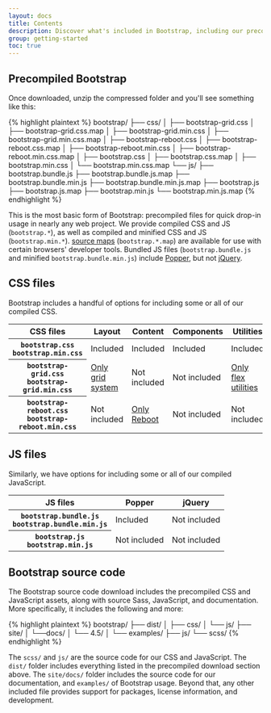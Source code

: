 ```yaml
---
layout: docs
title: Contents
description: Discover what's included in Bootstrap, including our precompiled and source code flavors. Remember, Bootstrap's JavaScript plugins require jQuery.
group: getting-started
toc: true
---
```


## Precompiled Bootstrap

Once downloaded, unzip the compressed folder and you'll see something like this:

<!-- NOTE: This info is intentionally duplicated in the README. Copy any changes made here over to the README too, but be sure to keep in mind to add the `dist` folder. -->

{% highlight plaintext %} bootstrap/ ├── css/ │ ├── bootstrap-grid.css │ ├── bootstrap-grid.css.map
│ ├── bootstrap-grid.min.css │ ├── bootstrap-grid.min.css.map │ ├── bootstrap-reboot.css │ ├──
bootstrap-reboot.css.map │ ├── bootstrap-reboot.min.css │ ├── bootstrap-reboot.min.css.map │ ├──
bootstrap.css │ ├── bootstrap.css.map │ ├── bootstrap.min.css │ └── bootstrap.min.css.map └── js/
├── bootstrap.bundle.js ├── bootstrap.bundle.js.map ├── bootstrap.bundle.min.js ├──
bootstrap.bundle.min.js.map ├── bootstrap.js ├── bootstrap.js.map ├── bootstrap.min.js └──
bootstrap.min.js.map {% endhighlight %}

This is the most basic form of Bootstrap: precompiled files for quick drop-in usage in nearly any
web project. We provide compiled CSS and JS (`bootstrap.*`), as well as compiled and minified CSS
and JS (`bootstrap.min.*`).
[source maps](https://developers.google.com/web/tools/chrome-devtools/javascript/source-maps)
(`bootstrap.*.map`) are available for use with certain browsers' developer tools. Bundled JS files
(`bootstrap.bundle.js` and minified `bootstrap.bundle.min.js`) include
[Popper](https://popper.js.org/), but not [jQuery](https://jquery.com/).

## CSS files

Bootstrap includes a handful of options for including some or all of our compiled CSS.

<table class="table table-bordered">
  <thead>
    <tr>
      <th scope="col">CSS files</th>
      <th scope="col">Layout</th>
      <th scope="col">Content</th>
      <th scope="col">Components</th>
      <th scope="col">Utilities</th>
    </tr>
  </thead>
  <tbody>
    <tr>
      <th scope="row">
        <div><code class="font-weight-normal text-nowrap">bootstrap.css</code></div>
        <div><code class="font-weight-normal text-nowrap">bootstrap.min.css</code></div>
      </th>
      <td class="text-success">Included</td>
      <td class="text-success">Included</td>
      <td class="text-success">Included</td>
      <td class="text-success">Included</td>
    </tr>
    <tr>
      <th scope="row">
        <div><code class="font-weight-normal text-nowrap">bootstrap-grid.css</code></div>
        <div><code class="font-weight-normal text-nowrap">bootstrap-grid.min.css</code></div>
      </th>
      <td><a class="text-warning" href="{{ site.baseurl }}/docs/{{ site.docs_version }}/layout/grid/">Only grid system</a></td>
      <td class="bg-light text-muted">Not included</td>
      <td class="bg-light text-muted">Not included</td>
      <td><a class="text-warning" href="{{ site.baseurl }}/docs/{{ site.docs_version }}/utilities/flex/">Only flex utilities</a></td>
    </tr>
    <tr>
      <th scope="row">
        <div><code class="font-weight-normal text-nowrap">bootstrap-reboot.css</code></div>
        <div><code class="font-weight-normal text-nowrap">bootstrap-reboot.min.css</code></div>
      </th>
      <td class="bg-light text-muted">Not included</td>
      <td><a class="text-warning" href="{{ site.baseurl }}/docs/{{ site.docs_version }}/content/reboot/">Only Reboot</a></td>
      <td class="bg-light text-muted">Not included</td>
      <td class="bg-light text-muted">Not included</td>
    </tr>
  </tbody>
</table>

## JS files

Similarly, we have options for including some or all of our compiled JavaScript.

<table class="table table-bordered">
  <thead>
    <tr>
      <th scope="col">JS files</th>
      <th scope="col">Popper</th>
      <th scope="col">jQuery</th>
    </tr>
  </thead>
  <tbody>
    <tr>
      <th scope="row">
        <div><code class="font-weight-normal text-nowrap">bootstrap.bundle.js</code></div>
        <div><code class="font-weight-normal text-nowrap">bootstrap.bundle.min.js</code></div>
      </th>
      <td class="text-success">Included</td>
      <td class="bg-light text-muted">Not included</td>
    </tr>
    <tr>
      <th scope="row">
        <div><code class="font-weight-normal text-nowrap">bootstrap.js</code></div>
        <div><code class="font-weight-normal text-nowrap">bootstrap.min.js</code></div>
      </th>
      <td class="bg-light text-muted">Not included</td>
      <td class="bg-light text-muted">Not included</td>
    </tr>
  </tbody>
</table>

## Bootstrap source code

The Bootstrap source code download includes the precompiled CSS and JavaScript assets, along with
source Sass, JavaScript, and documentation. More specifically, it includes the following and more:

{% highlight plaintext %} bootstrap/ ├── dist/ │ ├── css/ │ └── js/ ├── site/ │ └──docs/ │ └── 4.5/
│ └── examples/ ├── js/ └── scss/ {% endhighlight %}

The `scss/` and `js/` are the source code for our CSS and JavaScript. The `dist/` folder includes
everything listed in the precompiled download section above. The `site/docs/` folder includes the
source code for our documentation, and `examples/` of Bootstrap usage. Beyond that, any other
included file provides support for packages, license information, and development.
